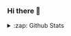 ### Hi there 👋


<details>
  <summary>:zap: Github Stats</summary>
  
  <img align="left" src="https://github-readme-stats.marcelvanduijndev.vercel.app/api?username=MarcelvanDuijnDev&show_icons=true&hide_border=true" />
</details>
